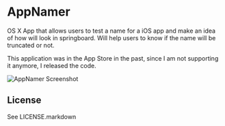 AppNamer
========

OS X App that allows users to test a name for a iOS app and make an idea of how will look in springboard. Will help users to know if the name will be truncated or not.

This application was in the App Store in the past, since I am not supporting it anymore, I released the code.


![AppNamer Screenshot](https://raw.githubusercontent.com/luisespinoza/AppName/master/Artwork/AppNamerScreen4.png)

## License

See LICENSE.markdown